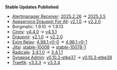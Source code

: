 **Stable Updates Published**

* [Alertmanager Receiver](https://github.com/metio/matrix-alertmanager-receiver): [2025.2.26](https://github.com/metio/matrix-alertmanager-receiver/releases/tag/2025.2.26) -> [2025.3.5](https://github.com/metio/matrix-alertmanager-receiver/releases/tag/2025.3.5)
* [Appservice Draupnir For All](https://github.com/the-draupnir-project/Draupnir): [v2.1.0](https://github.com/the-draupnir-project/Draupnir/releases/tag/v2.1.0) -> [v2.2.0](https://github.com/the-draupnir-project/Draupnir/releases/tag/v2.2.0)
* Borgmatic: 1.9.10 -> 1.9.13
* [Cinny](https://github.com/ajbura/cinny): [v4.4.0](https://github.com/ajbura/cinny/releases/tag/v4.4.0) -> [v4.5.1](https://github.com/ajbura/cinny/releases/tag/v4.5.1)
* [Draupnir](https://github.com/the-draupnir-project/Draupnir): [v2.1.0](https://github.com/the-draupnir-project/Draupnir/releases/tag/v2.1.0) -> [v2.2.0](https://github.com/the-draupnir-project/Draupnir/releases/tag/v2.2.0)
* [Exim Relay](https://github.com/devture/exim-relay): [4.98.1-r0-0](https://github.com/devture/exim-relay/releases/tag/4.98.1-r0-0) -> [4.98.1-r0-1](https://github.com/devture/exim-relay/releases/tag/4.98.1-r0-1)
* [Jitsi](https://github.com/jitsi/docker-jitsi-meet): [stable-10008](https://github.com/jitsi/docker-jitsi-meet/releases/tag/stable-10008) -> [stable-10078-1](https://github.com/jitsi/docker-jitsi-meet/releases/tag/stable-10078-1)
* [Radicale](https://github.com/tomsquest/docker-radicale): [3.4.1.0](https://github.com/tomsquest/docker-radicale/releases/tag/3.4.1.0) -> [3.4.1.1](https://github.com/tomsquest/docker-radicale/releases/tag/3.4.1.1)
* [Synapse Admin](https://github.com/etkecc/synapse-admin): [v0.10.3-etke37](https://github.com/etkecc/synapse-admin/releases/tag/v0.10.3-etke37) -> [v0.10.3-etke38](https://github.com/etkecc/synapse-admin/releases/tag/v0.10.3-etke38)
* [Traefik](https://github.com/traefik/traefik): [v3.3.3](https://github.com/traefik/traefik/releases/tag/v3.3.3) -> [v3.3.4](https://github.com/traefik/traefik/releases/tag/v3.3.4)
